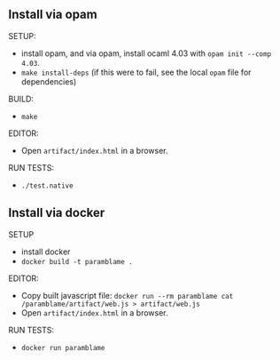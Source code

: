 ## Install via opam

SETUP:

- install opam, and via opam, install ocaml 4.03 with `opam init --comp 4.03`.
- `make install-deps`
  (if this were to fail, see the local `opam` file for dependencies)

BUILD:

- `make`

EDITOR:

- Open `artifact/index.html` in a browser.

RUN TESTS:

- `./test.native`


## Install via docker

SETUP

- install docker
- `docker build -t paramblame .`

EDITOR:

- Copy built javascript file: `docker run --rm paramblame cat /paramblame/artifact/web.js > artifact/web.js`
- Open `artifact/index.html` in a browser.

RUN TESTS:

- `docker run paramblame`

